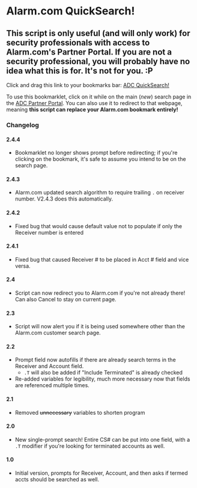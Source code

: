 # Alarm.com QuickSearch!

## This script is only useful (and will only work) for security professionals with access to Alarm.com's Partner Portal. If you are not a security professional, you will probably have no idea what this is for. It's not for you. :P

Click and drag this link to your bookmarks bar: <a href='javascript:(function(){var currentText="";var csAcct=document.getElementById("ctl00_responsiveBody_txtCsAccount");if(!csAcct){window.location.href="https://alarmadmin.alarm.com/Support/FindCustomer.aspx";return}var csRec=document.getElementById("ctl00_responsiveBody_txtCsReceiver");var termCheck=document.getElementById("ctl00_responsiveBody_chkIncludeTerminated");if(csRec.value!=csAcct.value){currentText=csRec.value+csAcct.value;}if(termCheck.checked){currentText+=".T"}var fullCS=prompt("CS#? Add \".T\" for termed accts.",currentText);try{var csArray=fullCS.split(/\./);}catch(typeError){alert("Cancelled.");return}csRec.value=csArray[0]+".";csAcct.value=csArray[1];termCheck.checked=(csArray.length>=3&&/t|T/.test(csArray[2]));document.getElementById("ctl00_responsiveBody_btnSearch").click();}());'>ADC QuickSearch!</a>

To use this bookmarklet, click on it while on the main (_new_) search page in the
[ADC Partner Portal](https://alarmadmin.alarm.com/Support/FindCustomer.aspx).
You can also use it to redirect to that webpage, meaning **this script can replace your Alarm.com bookmark entirely!**

### Changelog

#### 2.4.4

- Bookmarklet no longer shows prompt before redirecting; if you're clicking on the bookmark, it's safe to assume you intend to be on the search page.

#### 2.4.3

- Alarm.com updated search algorithm to require trailing `.` on receiver number. V2.4.3 does this automatically.

#### 2.4.2

- Fixed bug that would cause default value not to populate if only the Receiver number is entered

#### 2.4.1

- Fixed bug that caused Receiver # to be placed in Acct # field and vice versa.

#### 2.4

- Script can now redirect you to Alarm.com if you're not already there! Can also Cancel to stay on current page.

#### 2.3

- Script will now alert you if it is being used somewhere other than the Alarm.com customer search page.

#### 2.2

- Prompt field now autofills if there are already search terms in the Receiver and Account field.
  - `.T` will also be added if "Include Terminated" is already checked
- Re-added variables for legibility, much more necessary now that fields are referenced multiple times.

#### 2.1

- Removed ~~unnecessary~~ variables to shorten program

#### 2.0

- New single-prompt search! Entire CS# can be put into one field, with a `.T` modifier if you're looking for terminated accounts as well.

#### 1.0

- Initial version, prompts for Receiver, Account, and then asks if termed accts should be searched as well.
